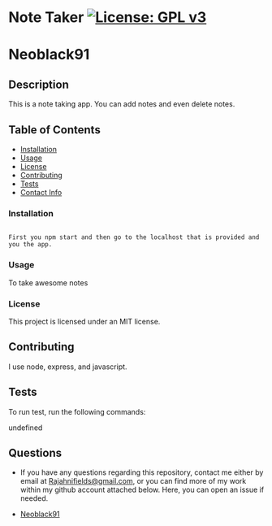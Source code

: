 # Note Taker [![License: GPL v3](https://img.shields.io/badge/License-GPL%20v3-blue.svg)](http://www.gnu.org/licenses/gpl-3.0)

# Neoblack91


## Description

This is a note taking app. You can add notes and even delete notes.

## Table of Contents

* [Installation](#install)
* [Usage](#usage)
* [License](#license)
* [Contributing](#contributing)
* [Tests](#test)
* [Contact Info](#qContactInfo)

### Installation

```

First you npm start and then go to the localhost that is provided and you the app. 

```

### Usage

To take awesome notes

### License

 This project is licensed under an MIT license.

## Contributing

I use node, express, and javascript. 

## Tests

To run test, run the following commands:


undefined

## Questions

* If you have any questions regarding this repository, contact me either by email at <Rajahnifields@gmail.com>, or you can find more of my work within my github account attached below. Here, you can open an issue if needed.

* [Neoblack91](https://github.com/Neoblack91)
